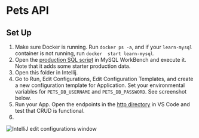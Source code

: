 # Pets API

## Set Up

1. Make sure Docker is running. Run `docker ps -a`, and if your `learn-mysql` container is not running, run `docker 
   start learn-mysql`. 
2. Open the [production SQL script](./sql/pet-schema-prod.sql) in MySQL WorkBench and execute it. Note that it adds 
   some starter production data.
3. Open this folder in Intellij. 
4. Go to Run, Edit Configurations, Edit Configuration Templates, and create a new configuration template for 
   Application. Set your environmental variables for `PETS_DB_USERNAME` and `PETS_DB_PASSWORD`. See screenshot below.
5. Run your App. Open the endpoints in the [http directory](./http/requests.http) in VS Code and test that CRUD is 
   functional. 
6. 
![IntelliJ edit configurations window](https://imgur.com/zT92RJk)

